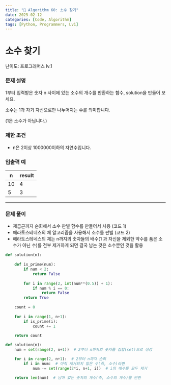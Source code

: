 ```yaml
---
title: "🧠 Algorithm 60: 소수 찾기"
date: 2025-02-12
categories: [Code, Algorithm]
tags: [Python, Programmers, Lv1]
---
```


# 소수 찾기

난이도: 프로그래머스 lv.1

### **문제 설명**

1부터 입력받은 숫자 n 사이에 있는 소수의 개수를 반환하는 함수, solution을 만들어 보세요.

소수는 1과 자기 자신으로만 나누어지는 수를 의미합니다.

(1은 소수가 아닙니다.)

### 제한 조건

- n은 2이상 1000000이하의 자연수입니다.

### 입출력 예

| n | result |
| --- | --- |
| 10 | 4 |
| 5 | 3 |

---

### 문제 풀이

- 제곱근까지 순회해서 소수 판별 함수를 만들어서 사용 (코드 1)
- 에라토스테네스의 체 알고리즘을 사용해서 소수를 판별 (코드 2)
- 에라토스테네스의 체는 n까지의 숫자들의 배수(1 과 자신을 제외한 약수를 품은 소수가 아닌 수)를 전부 제거하게 되면 결국 남는 것은 소수뿐인 것을 활용

```python
def solution(n):
    
    def is_prime(num):
        if num < 2:
            return False
        
        for i in range(2, int(num**(0.5)) + 1):
            if num % i == 0:
                return False
        return True   
            
    count = 0
    
    for i in range(1, n+1):
        if is_prime(i):
            count += 1
        
    return count
```

```python
def solution(n):
    num = set(range(2, n+1))  # 2부터 n까지의 숫자를 집합(set)으로 생성

    for i in range(2, n+1):  # 2부터 n까지 순회
        if i in num:  # 아직 제거되지 않은 수(즉, 소수)라면
            num -= set(range(2*i, n+1, i))  # i의 배수를 모두 제거

    return len(num)  # 남아 있는 숫자의 개수(즉, 소수의 개수)를 반환

```